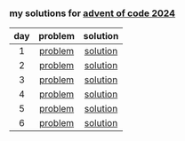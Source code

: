 ### my solutions for [advent of code 2024](https://adventofcode.com/2024)

| day |                    problem                     |                                         solution                                          |
|:---:|:----------------------------------------------:|:-----------------------------------------------------------------------------------------:|
|  1  | [problem](https://adventofcode.com/2024/day/1) | [solution](https://github.com/kocifajadrian/AdventOfCode2024/blob/main/day01/solution.py) |
|  2  | [problem](https://adventofcode.com/2024/day/2) | [solution](https://github.com/kocifajadrian/AdventOfCode2024/blob/main/day02/solution.py) |
|  3  | [problem](https://adventofcode.com/2024/day/3) | [solution](https://github.com/kocifajadrian/AdventOfCode2024/blob/main/day03/solution.py) |
|  4  | [problem](https://adventofcode.com/2024/day/4) | [solution](https://github.com/kocifajadrian/AdventOfCode2024/blob/main/day04/solution.py) |
|  5  | [problem](https://adventofcode.com/2024/day/5) | [solution](https://github.com/kocifajadrian/AdventOfCode2024/blob/main/day05/solution.py) |
|  6  | [problem](https://adventofcode.com/2024/day/6) | [solution](https://github.com/kocifajadrian/AdventOfCode2024/blob/main/day06/solution.py) |
